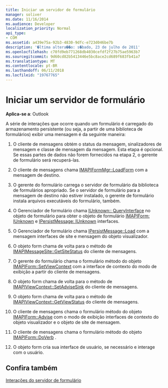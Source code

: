 ```yaml
---
title: Iniciar um servidor de formulário
manager: soliver
ms.date: 11/16/2014
ms.audience: Developer
localization_priority: Normal
api_type:
- COM
ms.assetid: a439e75a-92b3-4830-9dfc-e723d046be7b
description: '�ltima altera��o: s�bado, 23 de julho de 2011'
ms.openlocfilehash: c70fd9eb771268db4030cefdf2f27b75ae5963b7
ms.sourcegitcommit: 9d60cd82b5413446e5bc8ace2cd689f683fb41a7
ms.translationtype: MT
ms.contentlocale: pt-BR
ms.lasthandoff: 06/11/2018
ms.locfileid: "19767765"
---
```

# <a name="launching-a-form-server"></a>Iniciar um servidor de formulário

  
  
**Aplica-se a**: Outlook 
  
A série de interações que ocorre quando um formulário é carregado do armazenamento persistente (ou seja, a partir de uma biblioteca de formulários) exibir uma mensagem é da seguinte maneira:
  
1. O cliente de mensagens obtém o status da mensagem, sinalizadores de mensagem e classe de mensagem da mensagem. Esta etapa é opcional. Se essas partes de dados não forem fornecidos na etapa 2, o gerente de formulário será recuperá-las.
    
2. O cliente de mensagens chama [IMAPIFormMgr::LoadForm](imapiformmgr-loadform.md) com a mensagem de destino. 
    
3. O gerente do formulário carrega o servidor de formulário da biblioteca de formulários apropriado. Se o servidor de formulário para a mensagem de destino não estiver instalado, o gerente de formulário instala arquivos executáveis do formulário, também.
    
4. O Gerenciador de formulário chama [IUnknown:: QueryInterface](http://msdn.microsoft.com/library/54d5ff80-18db-43f2-b636-f93ac053146d%28Office.15%29.aspx) no objeto de formulário para obter o objeto de formulário [IMAPIForm: IUnknown](imapiformiunknown.md) e [IPersistMessage: IUnknown](ipersistmessageiunknown.md) interfaces. 
    
5. O Gerenciador de formulário chama [IPersistMessage::Load](ipersistmessage-load.md) com a mensagem interfaces de site e mensagem do objeto visualizador. 
    
6. O objeto form chama de volta para o método de [IMAPIMessageSite::GetSiteStatus](imapimessagesite-getsitestatus.md) do cliente de mensagens. 
    
7. O gerente do formulário chama o formulário método do objeto [IMAPIForm::SetViewContext](imapiform-setviewcontext.md) com a interface de contexto do modo de exibição a partir do cliente de mensagens. 
    
8. O objeto form chama de volta para o método de [IMAPIViewContext::SetAdviseSink](imapiviewcontext-setadvisesink.md) do cliente de mensagens. 
    
9. O objeto form chama de volta para o método de [IMAPIViewContext::GetViewStatus](imapiviewcontext-getviewstatus.md) do cliente de mensagens. 
    
10. O cliente de mensagens chama o formulário método do objeto [IMAPIForm::Advise](imapiform-advise.md) com o modo de exibição interfaces de contexto do objeto visualizador e o objeto de site de mensagem. 
    
11. O cliente de mensagens chama o formulário método do objeto [IMAPIForm::DoVerb](imapiform-doverb.md) . 
    
12. O objeto form cria sua interface de usuário, se necessário e interage com o usuário.
    
## <a name="see-also"></a>Confira também



[Interações do servidor de formulário](form-server-interactions.md)


